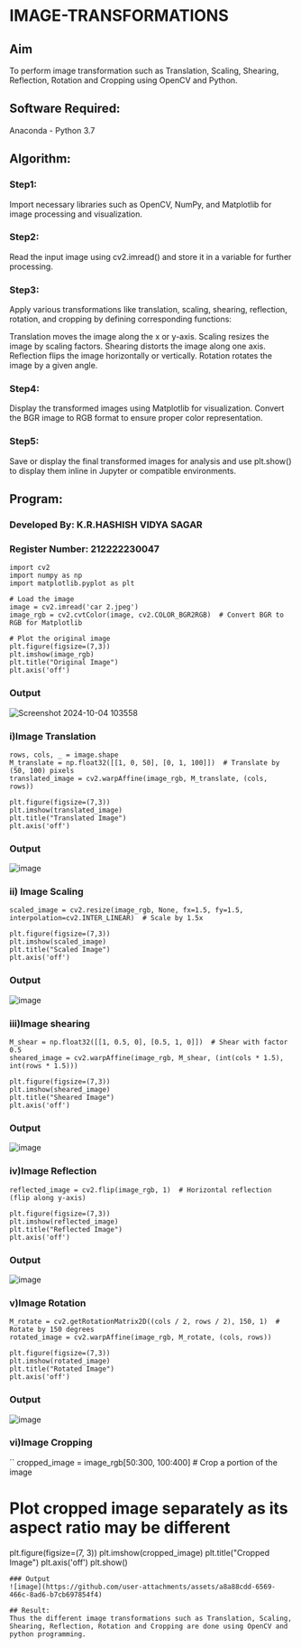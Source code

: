# IMAGE-TRANSFORMATIONS


## Aim
To perform image transformation such as Translation, Scaling, Shearing, Reflection, Rotation and Cropping using OpenCV and Python.

## Software Required:
Anaconda - Python 3.7

## Algorithm:
### Step1:
Import necessary libraries such as OpenCV, NumPy, and Matplotlib for image processing and visualization.

### Step2:
Read the input image using cv2.imread() and store it in a variable for further processing.

### Step3:
Apply various transformations like translation, scaling, shearing, reflection, rotation, and cropping by defining corresponding functions:

Translation moves the image along the x or y-axis.
Scaling resizes the image by scaling factors.
Shearing distorts the image along one axis.
Reflection flips the image horizontally or vertically.
Rotation rotates the image by a given angle.

### Step4:
Display the transformed images using Matplotlib for visualization. Convert the BGR image to RGB format to ensure proper color representation.

### Step5:
Save or display the final transformed images for analysis and use plt.show() to display them inline in Jupyter or compatible environments.

## Program:
### Developed By: K.R.HASHISH VIDYA SAGAR
### Register Number: 212222230047

```
import cv2
import numpy as np
import matplotlib.pyplot as plt

# Load the image
image = cv2.imread('car 2.jpeg')
image_rgb = cv2.cvtColor(image, cv2.COLOR_BGR2RGB)  # Convert BGR to RGB for Matplotlib

# Plot the original image
plt.figure(figsize=(7,3))
plt.imshow(image_rgb)
plt.title("Original Image")
plt.axis('off')
```
### Output
![Screenshot 2024-10-04 103558](https://github.com/user-attachments/assets/1a1280a2-999a-486d-9ada-115799110afc)


### i)Image Translation
```
rows, cols, _ = image.shape
M_translate = np.float32([[1, 0, 50], [0, 1, 100]])  # Translate by (50, 100) pixels
translated_image = cv2.warpAffine(image_rgb, M_translate, (cols, rows))

plt.figure(figsize=(7,3))
plt.imshow(translated_image)
plt.title("Translated Image")
plt.axis('off')
```
### Output
![image](https://github.com/user-attachments/assets/55ed35d3-e3ca-46d4-9e0e-3d712b044cf8)

### ii) Image Scaling
```
scaled_image = cv2.resize(image_rgb, None, fx=1.5, fy=1.5, interpolation=cv2.INTER_LINEAR)  # Scale by 1.5x

plt.figure(figsize=(7,3))
plt.imshow(scaled_image)
plt.title("Scaled Image")
plt.axis('off')
```
### Output
![image](https://github.com/user-attachments/assets/81de56d2-e958-499c-adc4-cc079c5e3963)

### iii)Image shearing
```
M_shear = np.float32([[1, 0.5, 0], [0.5, 1, 0]])  # Shear with factor 0.5
sheared_image = cv2.warpAffine(image_rgb, M_shear, (int(cols * 1.5), int(rows * 1.5)))

plt.figure(figsize=(7,3))
plt.imshow(sheared_image)
plt.title("Sheared Image")
plt.axis('off')
```
### Output
![image](https://github.com/user-attachments/assets/e21b57dc-ee22-4598-a336-26b9867f7f43)


### iv)Image Reflection
```
reflected_image = cv2.flip(image_rgb, 1)  # Horizontal reflection (flip along y-axis)

plt.figure(figsize=(7,3))
plt.imshow(reflected_image)
plt.title("Reflected Image")
plt.axis('off')
```
### Output
![image](https://github.com/user-attachments/assets/7b295e93-6103-4b18-bf25-9f28473d5b9e)

### v)Image Rotation
```
M_rotate = cv2.getRotationMatrix2D((cols / 2, rows / 2), 150, 1)  # Rotate by 150 degrees
rotated_image = cv2.warpAffine(image_rgb, M_rotate, (cols, rows))

plt.figure(figsize=(7,3))
plt.imshow(rotated_image)
plt.title("Rotated Image")
plt.axis('off')
```
### Output
![image](https://github.com/user-attachments/assets/f1fa02ac-1ff0-4829-acb9-1cb42c2e4a65)

### vi)Image Cropping
``
cropped_image = image_rgb[50:300, 100:400]  # Crop a portion of the image

# Plot cropped image separately as its aspect ratio may be different
plt.figure(figsize=(7, 3))
plt.imshow(cropped_image)
plt.title("Cropped Image")
plt.axis('off')
plt.show()
```
### Output
![image](https://github.com/user-attachments/assets/a8a88cdd-6569-466c-8ad6-b7cb697854f4)

## Result: 
Thus the different image transformations such as Translation, Scaling, Shearing, Reflection, Rotation and Cropping are done using OpenCV and python programming.
